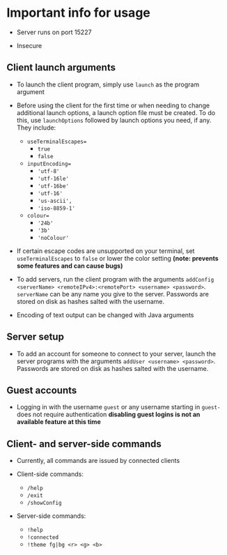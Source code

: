 # Important info for usage

* Server runs on port 15227

* Insecure

## Client launch arguments

* To launch the client program, simply use `launch` as the program argument

* Before using the client for the first time or when needing to change additional launch options, a launch option file must be created. To do this, use `launchOptions` followed by launch options you need, if any. They include: 
    * `useTerminalEscapes=`
        * `true`
        * `false`
    * `inputEncoding=`
        * `'utf-8'`
        * `'utf-16le'`
        * `'utf-16be'`
        * `'utf-16'`
        * `'us-ascii',`
        * `'iso-8859-1'`
    * `colour=`
        * `'24b'`
        * `'3b'`
        * `'noColour'`

* If certain escape codes are unsupported on your terminal, set `useTerminalEscapes` to `false` or lower the color setting **(note: prevents some features and can cause bugs)**

* To add servers, run the client program with the arguments `addConfig <serverName> <remoteIPv4>:<remotePort> <username> <password>`. `serverName` can be any name you give to the server. Passwords are stored on disk as hashes salted with the username.

* Encoding of text output can be changed with Java arguments

## Server setup

* To add an account for someone to connect to your server, launch the server programs with the arguments `addUser <username> <password>`. Passwords are stored on disk as hashes salted with the username.

## Guest accounts

* Logging in with the username `guest` or any username starting in `guest-` does not require authentication **disabling guest logins is not an available feature at this time**

## Client- and server-side commands

* Currently, all commands are issued by connected clients

* Client-side commands:
    * `/help`
    * `/exit`
    * `/showConfig`

* Server-side commands:
    * `!help`
    * `!connected`
    * `!theme fg|bg <r> <g> <b>`
